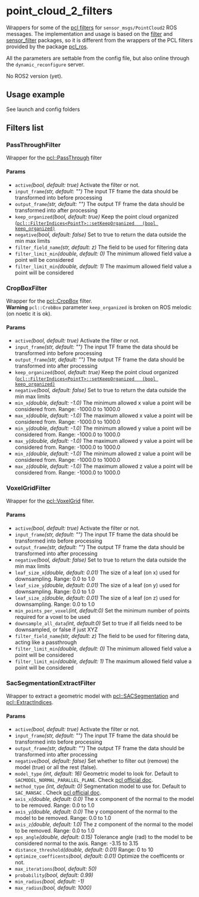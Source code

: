 # point_cloud_2_filters
Wrappers for some of the [pcl filters](https://pointclouds.org/documentation/group__filters.html) for `sensor_msgs/PointCloud2` ROS messages. The implementation and usage is based on the [filter](https://wiki.ros.org/filters) and [sensor_filter](https://wiki.ros.org/sensor_filters) packages, so it is different from the wrappers of the PCL filters provided by the package [pcl_ros](https://wiki.ros.org/pcl_ros/Tutorials/filters).

All the parameters are settable from the config file, but also online through the `dynamic_reconfigure` server.

No ROS2 version (yet).

## Usage example
See launch and config folders

## Filters list
### PassThroughFilter
Wrapper for the [pcl::PassThrough](https://pointclouds.org/documentation/classpcl_1_1_pass_through_3_01pcl_1_1_p_c_l_point_cloud2_01_4.html) filter 
#### Params
-  `active`*(bool, default: true)* Activate the filter or not.
-  `input_frame`*(str, default: "")* The input TF frame the data should be transformed into before processing
-  `output_frame`*(str, default: "")* The output TF frame the data should be transformed into after processing
-  `keep_organized`*(bool, default: true)* Keep the point cloud organized ([`pcl::FilterIndices<PointT>::setKeepOrganized	(bool keep_organized)`](https://pointclouds.org/documentation/classpcl_1_1_filter_indices.html#a21eb00357056c0cc432cd03afa84d08c)
-  `negative`*(bool, default: false)* Set to true to return the data outside the min max limits
-  `filter_field_name`*(str, default: z)* The field to be used for filtering data
-  `filter_limit_min`*(double, default: 0)* The minimum allowed field value a point will be considered
-  `filter_limit_min`*(double, default: 1)* The maximum allowed field value a point will be considered

### CropBoxFilter
Wrapper for the [pcl::CropBox](https://pointclouds.org/documentation/classpcl_1_1_crop_box_3_01pcl_1_1_p_c_l_point_cloud2_01_4.html) filter.  
**Warning** `pcl::CrobBox` parameter `keep_organized` is broken on ROS melodic (on noetic it is ok).
#### Params
-  `active`*(bool, default: true)* Activate the filter or not.
-  `input_frame`*(str, default: "")* The input TF frame the data should be transformed into before processing
-  `output_frame`*(str, default: "")* The output TF frame the data should be transformed into after processing
-  `keep_organized`*(bool, default: true)* Keep the point cloud organized ([`pcl::FilterIndices<PointT>::setKeepOrganized	(bool keep_organized)`](https://pointclouds.org/documentation/classpcl_1_1_filter_indices.html#a21eb00357056c0cc432cd03afa84d08c)
-  `negative`*(bool, default: false)* Set to true to return the data outside the min max limits
-  `min_x`*(double, default: -1.0)* The minimum allowed x value a point will be considered from. Range: -1000.0 to 1000.0
-  `max_x`*(double, default: -1.0)* The maximum allowed x value a point will be considered from. Range: -1000.0 to 1000.0
-  `min_y`*(double, default: -1.0)* The minimum allowed y value a point will be considered from. Range: -1000.0 to 1000.0
-  `max_y`*(double, default: -1.0)* The maximum allowed y value a point will be considered from. Range: -1000.0 to 1000.0
-  `min_z`*(double, default: -1.0)* The minimum allowed z value a point will be considered from. Range: -1000.0 to 1000.0
-  `max_z`*(double, default: -1.0)* The maximum allowed z value a point will be considered from. Range: -1000.0 to 1000.0

### VoxelGridFilter
Wrapper for the [pcl::VoxelGrid](https://pointclouds.org/documentation/classpcl_1_1_voxel_grid.html) filter.  
#### Params
-  `active`*(bool, default: true)* Activate the filter or not.
-  `input_frame`*(str, default: "")* The input TF frame the data should be transformed into before processing
-  `output_frame`*(str, default: "")* The output TF frame the data should be transformed into after processing
-  `negative`*(bool, default: false)* Set to true to return the data outside the min max limits
-  `leaf_size_x`*(double, default: 0.01)* The size of a leaf (on x) used for downsampling. Range: 0.0 to 1.0
-  `leaf_size_y`*(double, default: 0.01)* The size of a leaf (on y) used for downsampling. Range: 0.0 to 1.0
-  `leaf_size_z`*(double, default: 0.01)* The size of a leaf (on z) used for downsampling. Range: 0.0 to 1.0
-  `min_points_per_voxel`*(int, default:0)* Set the minimum number of points required for a voxel to be used
-  `downsample_all_data`*(int, default:0)* Set to true if all fields need to be downsampled, or false if just XYZ
-  `filter_field_name`*(str, default: z)* The field to be used for filtering data, acting like a passthrough
-  `filter_limit_min`*(double, default: 0)* The minimum allowed field value a point will be considered
-  `filter_limit_min`*(double, default: 1)* The maximum allowed field value a point will be considered

### SacSegmentationExtractFilter
Wrapper to extract a geometric model with [pcl::SACSegmentation](https://pointclouds.org/documentation/classpcl_1_1_s_a_c_segmentation.html) and [pcl::ExtractIndices](https://pointclouds.org/documentation/classpcl_1_1_extract_indices.html).
#### Params
-  `active`*(bool, default: true)* Activate the filter or not.
-  `input_frame`*(str, default: "")* The input TF frame the data should be transformed into before processing
-  `output_frame`*(str, default: "")* The output TF frame the data should be transformed into after processing
-  `negative`*(bool, default: false)* Set whether to filter out (remove) the model (true) or all the rest (false).
- `model_type` *(int, default: 16)* Geometric model to look for. Default to `SACMODEL_NORMAL_PARALLEL_PLANE`. Check [pcl official doc](https://pointclouds.org/documentation/group__sample__consensus.html).
- `method_type` *(int, default: 0)* Segmentation model to use for. Default to `SAC_RANSAC` . Check [pcl official doc](https://pointclouds.org/documentation/group__sample__consensus.html).
-  `axis_x`*(double, default: 0.0)* The x component of the normal to the model to be removed. Range: 0.0 to 1.0
-  `axis_y`*(double, default: 0.0)* The y component of the normal to the model to be removed. Range: 0.0 to 1.0
-  `axis_z`*(double, default: 1.0)* The z component of the normal to the model to be removed. Range: 0.0 to 1.0
-  `eps_angle`*(double, default: 0.15)* Tolerance angle (rad) to the model to be considered normal to the axis. Range: -3.15 to 3.15
-  `distance_threshold`*(double, default: 0.01)*  Range: 0 to 10
-  `optimize_coefficents`*(bool, default: 0.01)* Optimize the coefficents or not.
-  `max_iterations`*(bool, default: 50)* 
-  `probability`*(bool, default: 0.99)* 
-  `min_radius`*(bool, default: -1)* 
-  `max_radius`*(bool, default: 1000)* 

